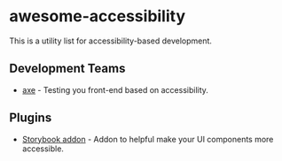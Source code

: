 # awesome-accessibility

This is a utility list for accessibility-based development.

## Development Teams

- [axe](https://www.deque.com/axe/) - Testing you front-end based on accessibility.


## Plugins

- [Storybook addon](https://www.npmjs.com/package/@storybook/addon-a11y) - Addon to helpful make your UI components more accessible.
